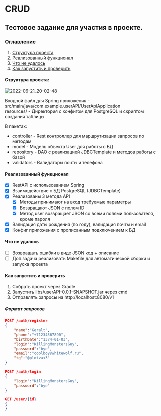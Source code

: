 # CRUD
## Тестовое задание для участия в проекте.  

### Оглавление
1. [Структура проекта](https://github.com/NukerDuker/CRUD#Структура-проекта)
2. [Реализованный функционал](https://github.com/NukerDuker/CRUD#Реализованный-функционал)
3. [Что не удалось](https://github.com/NukerDuker/CRUD#Что-не-удалось)
4. [Как запустить и проверить](https://github.com/NukerDuker/CRUD#Как-запустить-и-проверить)
#### Структура проекта:  

![2022-06-21_20-02-48](https://user-images.githubusercontent.com/64738590/174857378-a72e86ea-c355-4906-9f41-18440e8cc9e0.png)

Входной файл для Spring приложения - src/main/java/com.example.userAPI/UserApiApplication  
resources/ - Директория с конфигом для PostgreSQL и скриптом создания таблицы.

В пакетах:
- controller - Rest контроллер для маршрутизации запросов по методам
- model - Модель объекта User для работы с БД
- repository - DAO с реализацией JDBCTemplate и методов работы с базой
- validators - Валидаторы почты и телефона

#### Реализованный функционал    
- [X] RestAPI с использованием Spring
- [X] Взаимодействие с БД PostgreSQL (JDBCTemplate)
- [X] Реализованы 3 метода API    
  - [X] Методы принимают на вход требуемые параметры    
  - [X] Возвращают JSON с полем ID
  - [X] Метод user возвращает JSON со всеми полями пользователя, кроме пароля
- [X] Валидация даты рождения (по году), валидация почты и email
- [X] Конфиг приложения с прописанным подключением к БД

#### Что не удалось    
- [ ] Возвращать ошибки в виде JSON код + описание
- [ ] Доп.задача реализовать Makefile для автоматической сборки и запуска проекта

#### Как запустить и проверить    
1. Собрать проект через Gradle
2. Запустить libs/userAPI-0.0.1-SNAPSHOT.jar через cmd
3. Отправлять запросы на http://localhost:8080/v1

##### Формат запросов     
```json
POST /auth/register
{
    "name":"Geralt",
    "phone":"+71234567890",
    "birthDate":"1374-01-03",
    "login":"KillingMonstersGuy",
    "password":"bye",
    "email":"coolboy@whitewolf.ru",
    "tg":"@plotva<3"
}
```
```json
POST /auth/login
{
    "login":"KillingMonstersGuy",
    "password":"bye"
}
```
```json
GET /user/{id}
{
}
```
